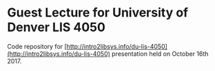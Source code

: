 # Guest Lecture for University of Denver LIS 4050
Code repository for [http://intro2libsys.info/du-lis-4050](http://intro2libsys.info/du-lis-4050)
presentation held on October 16th 2017.
